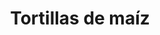 ---
title: "Tortillas de maíz"
url: /san-cristobal-de-las-casas/tortillas-de-maiz/
shop: Allgemein
---